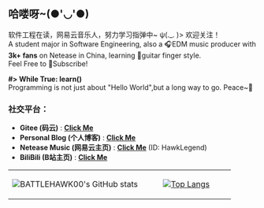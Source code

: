 ## 哈喽呀~(●'◡'●)
软件工程在读，网易云音乐人，努力学习指弹中~ ψ(._. )>  欢迎关注！  
A student major in Software Engineering, also a :headphones:EDM music producer with **3k+ fans** on Netease in China, learning :guitar:guitar finger style.   
Feel Free to :bell:Subscribe!  

**#> While True: learn()**  
Programming is not just about "Hello World",but a long way to go. Peace~:tada:

### 社交平台：  
* **Gitee (码云)** : **[Click Me](https://gitee.com/battlehawk)**  
* **Personal Blog (个人博客)** : **[Click Me](//battlehawk233.cn)**  
* **Netease Music (网易云主页)** : **[Click Me](//music.163.com/#/user/home?id=66732339)** (ID: HawkLegend)  
* **BiliBili (B站主页)** : **[Click Me](https://space.bilibili.com/4916371)**

<table>
<tr>
<td valign="top" width="60%" align="center">
  
![BATTLEHAWK00's GitHub stats](https://github-readme-stats.vercel.app/api?username=battlehawk00&show_icons=true&count_private=true&locale=cn&include_all_commits=true)  
  
</td>
<td valign="top" width="40%" align="center">
  
[![Top Langs](https://github-readme-stats.vercel.app/api/top-langs/?username=battlehawk00&show_icons=true&locale=cn&hide=HTML,CSS,VUE,JAVASCRIPT)](https://github.com/anuraghazra/github-readme-stats)
  
</td>
</tr>
</table>
